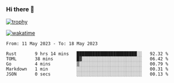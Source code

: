 ### Hi there 👋

[![trophy](https://github-profile-trophy.vercel.app/?username=cxnky&theme=dracula)](https://github.com/ryo-ma/github-profile-trophy)

[![wakatime](https://wakatime.com/badge/user/1c39c599-5497-41b9-a5be-2c4676e7fd23.svg)](https://wakatime.com/@1c39c599-5497-41b9-a5be-2c4676e7fd23)
<!--START_SECTION:waka-->

```text
From: 11 May 2023 - To: 18 May 2023

Rust       9 hrs 14 mins   ███████████████████████░░   92.32 %
TOML       38 mins         █▓░░░░░░░░░░░░░░░░░░░░░░░   06.42 %
Go         4 mins          ▒░░░░░░░░░░░░░░░░░░░░░░░░   00.79 %
Markdown   1 min           ░░░░░░░░░░░░░░░░░░░░░░░░░   00.31 %
JSON       0 secs          ░░░░░░░░░░░░░░░░░░░░░░░░░   00.13 %
```

<!--END_SECTION:waka-->

